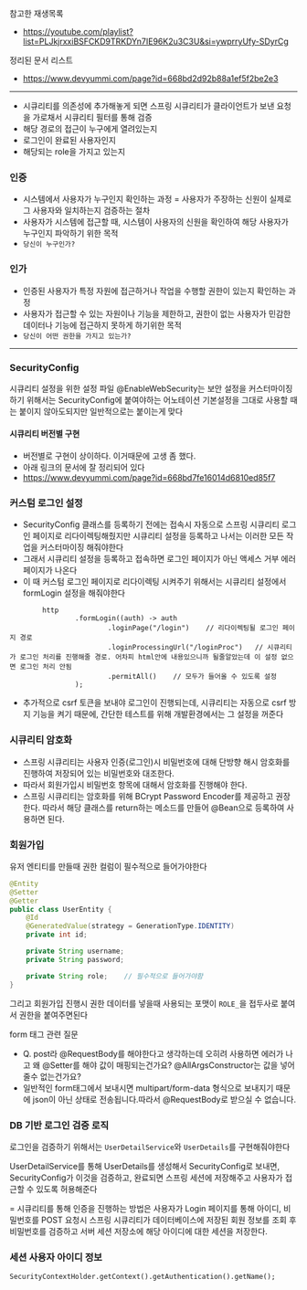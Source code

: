 참고한 재생목록
- https://youtube.com/playlist?list=PLJkjrxxiBSFCKD9TRKDYn7IE96K2u3C3U&si=ywprryUfy-SDyrCg

정리된 문서 리스트
- https://www.devyummi.com/page?id=668bd2d92b88a1ef5f2be2e3

---

- 시큐리티를 의존성에 추가해놓게 되면 스프링 시큐리티가 클라이언트가 보낸 요청을 가로채서 시큐리티 필터를 통해 검증
- 해당 경로의 접근이 누구에게 열려있는지
- 로그인이 완료된 사용자인지
- 해당되는 role을 가지고 있는지

### 인증
- 시스템에서 사용자가 누구인지 확인하는 과정 = 사용자가 주장하는 신원이 실제로 그 사용자와 일치하는지 검증하는 절차
- 사용자가 시스템에 접근할 때, 시스템이 사용자의 신원을 확인하여 해당 사용자가 누구인지 파악하기 위한 목적
- `당신이 누구인가?`

### 인가
- 인증된 사용자가 특정 자원에 접근하거나 작업을 수행할 권한이 있는지 확인하는 과정
- 사용자가 접근할 수 있는 자원이나 기능을 제한하고, 권한이 없는 사용자가 민감한 데이터나 기능에 접근하지 못하게 하기위한 목적
- `당신이 어떤 권한을 가지고 있는가?`

---

### SecurityConfig
시큐리티 설정을 위한 설정 파일
@EnableWebSecurity는 보안 설정을 커스터마이징하기 위해서는 SecurityConfig에 붙여야하는 어노테이션
기본설정을 그대로 사용할 때는 붙이지 않아도되지만 일반적으로는 붙이는게 맞다

#### 시큐리티 버전별 구현
- 버전별로 구현이 상이하다. 이거때문에 고생 좀 했다.
- 아래 링크의 문서에 잘 정리되어 있다
- https://www.devyummi.com/page?id=668bd7fe16014d6810ed85f7

### 커스텀 로그인 설정
- SecurityConfig 클래스를 등록하기 전에는 접속시 자동으로 스프링 시큐리티 로그인 페이지로 리다이렉팅해줬지만 시큐리티 설정을 등록하고 나서는 이러한 모든 작업을 커스터마이징 해줘야한다
- 그래서 시큐리티 설정을 등록하고 접속하면 로그인 페이지가 아닌 액세스 거부 에러 페이지가 나온다
- 이 때 커스텀 로그인 페이지로 리다이렉팅 시켜주기 위해서는 시큐리티 설정에서 formLogin 설정을 해줘야한다
```agsl
        http
                .formLogin((auth) -> auth
                        .loginPage("/login")    // 리다이렉팅될 로그인 페이지 경로
                        .loginProcessingUrl("/loginProc")   // 시큐리티가 로그인 처리를 진행해줄 경로. 어차피 html안에 내용있으니까 될줄알았는데 이 설정 없으면 로그인 처리 안됨
                        .permitAll()    // 모두가 들어올 수 있도록 설정
                );
```
- 추가적으로 csrf 토큰을 보내야 로그인이 진행되는데, 시큐리티는 자동으로 csrf 방지 기능을 켜기 때문에, 간단한 테스트를 위해 개발환경에서는 그 설정을 꺼준다

### 시큐리티 암호화
- 스프링 시큐리티는 사용자 인증(로그인)시 비밀번호에 대해 단방향 해시 암호화를 진행하여 저장되어 있는 비밀번호와 대조한다.
- 따라서 회원가입시 비밀번호 항목에 대해서 암호화를 진행해야 한다.
- 스프링 시큐리티는 암호화를 위해 BCrypt Password Encoder를 제공하고 권장한다. 따라서 해당 클래스를 return하는 메소드를 만들어 @Bean으로 등록하여 사용하면 된다.

### 회원가입
유저 엔티티를 만들때 권한 컬럼이 필수적으로 들어가야한다
```JAVA
@Entity
@Setter
@Getter
public class UserEntity {
    @Id
    @GeneratedValue(strategy = GenerationType.IDENTITY)
    private int id;

    private String username;
    private String password;

    private String role;    // 필수적으로 들어가야함
}
```
그리고 회원가입 진행시 권한 데이터를 넣을때 사용되는 포맷이 `ROLE_`을 접두사로 붙여서 권한을 붙여주면된다

form 태그 관련 질문
- Q. post라 @RequestBody를 해야한다고 생각하는데 오히려 사용하면 에러가 나고 왜 @Setter를 해야 값이 매핑되는건가요? @AllArgsConstructor는 값을 넣어줄수 없는건가요?
- 일반적인 form태그에서 보내시면 multipart/form-data 형식으로 보내지기 때문에 json이 아닌 상태로 전송됩니다.따라서 @RequestBody로 받으실 수 없습니다.

### DB 기반 로그인 검증 로직
로그인을 검증하기 위해서는 `UserDetailService`와 `UserDetails`를 구현해줘야한다

UserDetailService를 통해 UserDetails를 생성해서 SecurityConfig로 보내면, SecurityConfig가 이것을 검증하고, 완료되면 스프링 세션에 저장해주고 사용자가 접근할 수 있도록 허용해준다

= 시큐리티를 통해 인증을 진행하는 방법은 사용자가 Login 페이지를 통해 아이디, 비밀번호를 POST 요청시 스프링 시큐리티가 데이터베이스에 저장된 회원 정보를 조회 후 비밀번호를 검증하고 서버 세션 저장소에 해당 아이디에 대한 세션을 저장한다.

### 세션 사용자 아이디 정보
`SecurityContextHolder.getContext().getAuthentication().getName();`

